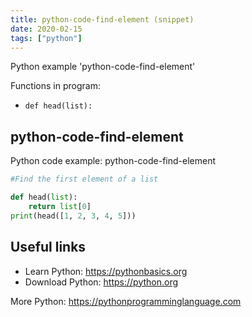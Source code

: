 ```yaml
---
title: python-code-find-element (snippet)
date: 2020-02-15
tags: ["python"]
---
```

Python example 'python-code-find-element'

Functions in program: 
* `def head(list):`

## python-code-find-element

Python code example: python-code-find-element

```python
#Find the first element of a list

def head(list):
    return list[0]
print(head([1, 2, 3, 4, 5]))


```

## Useful links

- Learn Python: https://pythonbasics.org
- Download Python: https://python.org

More Python: https://pythonprogramminglanguage.com

